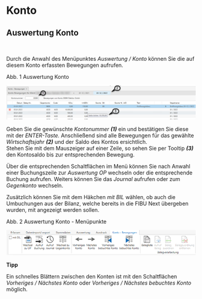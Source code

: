 # Konto

## Auswertung Konto

&nbsp;

Durch die Anwahl des Menüpunktes *Auswertung / Konto* können Sie die auf diesem Konto erfassten Bewegungen aufrufen.

Abb. 1 Auswertung Konto

![Image](<../assets/NeuesElement163.png>)

Geben Sie die gewünschte *Kontonummer **(1)*** ein und bestätigen Sie diese mit der *ENTER-Taste.* Anschließend sind alle Bewegungen für das gewählte *Wirtschaftsjahr **(2)*** und der Saldo des Kontos ersichtlich.\
Stehen Sie mit dem Mauszeiger auf einer Zeile, so sehen Sie per Tooltip ***(3)*** den Kontosaldo bis zur entsprechenden Bewegung.

Über die entsprechenden Schaltflächen im Menü können Sie nach Anwahl einer Buchungszeile zur *Auswertung OP* wechseln oder die entsprechende Buchung aufrufen. Weiters können Sie das *Journal* aufrufen oder zum *Gegenkonto* wechseln.

Zusätzlich können Sie mit dem Häkchen *mit BIL* wählen, ob auch die Umbuchungen aus der Bilanz, welche bereits in die FIBU Next übergeben wurden, mit angezeigt werden sollen.

Abb. 2 Auswertung Konto - Menüpunkte

![Image](<../assets/NeuesElement162.png>)

**Tipp**

Ein schnelles Blättern zwischen den Konten ist mit den Schaltflächen *Vorheriges / Nächstes Konto* oder *Vorheriges / Nächstes bebuchtes Konto* möglich.
